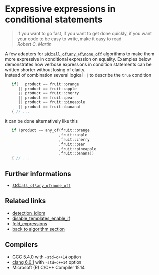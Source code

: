 # Expressive expressions in conditional statements
> If you want to go fast, if you want to get done quickly, if you want your code to be easy
to write, make it easy to read  
_Robert C. Martin_

A few adapters for [std::`all_of\any_of\none_off`](https://en.cppreference.com/w/cpp/algorithm/all_any_none_of) algorithms to make them more expressive in conditional expression on equality. 
Examples below demonstrates how verbose expressions in condition statements can be written shorter without losing of clarity.  
Instead of combination several logical `||` to describe the `true` condition     
```cpp
   if(   product == fruit::orange 
      || product == fruit::apple
      || product == fruit::cherry
      || product == fruit::pear
      || product == fruit::pineapple
      || product == fruit::banana)
   { // ...
```
it can be done alternatively like this 
```cpp
   if (product == any_of(fruit::orange
                        ,fruit::apple
                        ,fruit::cherry
                        ,fruit::pear
                        ,fruit::pineapple
                        ,fruit::banana))
   { // ...
```

## Further informations
* [std::`all_of\any_of\none_off`](https://en.cppreference.com/w/cpp/algorithm/all_any_none_of)

## Related links
* [detection_idiom](https://github.com/nikolaAV/Modern-Cpp/tree/master/concept%20(pceudo)/detection_idiom)
* [disable_templates_enable_if](https://github.com/nikolaAV/Modern-Cpp/tree/master/concept%20(pceudo)/enable_if_ctor)
* [fold_expressions](https://github.com/nikolaAV/Modern-Cpp/tree/master/variadic/fold_expressions)
* [back to algorithm section](../)

## Compilers
* [GCC 5.4.0](https://wandbox.org/) with `-std=c++14` option
* [clang 6.0.1](https://wandbox.org/) with `-std=c++14` option
* Microsoft (R) C/C++ Compiler 19.14 
